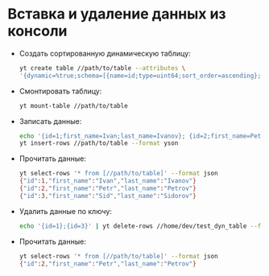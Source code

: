 # Вставка и удаление данных из консоли

- Создать сортированную динамическую таблицу:
   ```bash
   yt create table //path/to/table --attributes \
   '{dynamic=%true;schema=[{name=id;type=uint64;sort_order=ascending};{name=first_name;type=string};{name=last_name;type=string}]}'
   ```

- Смонтировать таблицу:
   ```bash
   yt mount-table //path/to/table
   ```

- Записать данные:
   ```bash
   echo '{id=1;first_name=Ivan;last_name=Ivanov}; {id=2;first_name=Petr;last_name=Petrov};{id=3;first_name=Sid;last_name=Sidorov}' |
   yt insert-rows //path/to/table --format yson
   ```

- Прочитать данные:
   ```bash
   yt select-rows '* from [//path/to/table]' --format json
   {"id":1,"first_name":"Ivan","last_name":"Ivanov"}
   {"id":2,"first_name":"Petr","last_name":"Petrov"}
   {"id":3,"first_name":"Sid","last_name":"Sidorov"}
   ```

- Удалить данные по ключу:
   ```bash
   echo '{id=1};{id=3}' | yt delete-rows //home/dev/test_dyn_table --format yson
   ```
- Прочитать данные:
   ```bash
   yt select-rows '* from [//path/to/table]' --format json
   {"id":2,"first_name":"Petr","last_name":"Petrov"}
   ```


